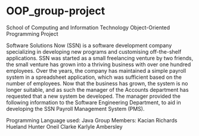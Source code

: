 # OOP_group-project
School of Computing and Information Technology Object-Oriented Programming Project

Software Solutions Now (SSN) is a software development company specializing in developing new programs and customising off-the-shelf applications. SSN was started as a small freelancing venture by two friends, the small venture has grown into a thriving business with over one hundred employees. Over the years, the company has maintained a simple payroll system in a spreadsheet application, which was sufficient based on the number of employees. Now that the business has grown, the system is no longer suitable, and as such the manager of the Accounts department has requested that a new system be developed. The manager provided the following information to the Software Engineering Department, to aid in developing the SSN Payroll Management System (PMS).

Programming Language used: Java
Group Members: 
Kacian Richards
Hueland Hunter
Oneil Clarke
Karlyle Ambersley
